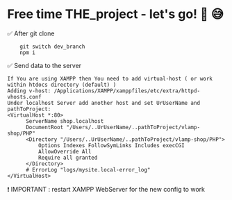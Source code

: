 # Free time THE_project - let's go! 💪 😅

✅  After git clone

        git switch dev_branch
        npm i
    
   ✅ Send data to the server
    
    If You are using XAMPP then You need to add virtual-host ( or work within htdocs directory (default) )
    Adding v-host: /Applications/XAMPP/xamppfiles/etc/extra/httpd-vhosts.conf
    Under localhost Server add another host and set UrUserName and pathToProject:
    <VirtualHost *:80>
          ServerName shop.localhost
          DocumentRoot "/Users/..UrUserName/..pathToProject/vlamp-shop/PHP"
          <Directory "/Users/..UrUserName/..pathToProject/vlamp-shop/PHP">
              Options Indexes FollowSymLinks Includes execCGI
              AllowOverride All
              Require all granted
          </Directory>
          # ErrorLog "logs/mysite.local-error_log"
    </VirtualHost>  

❗️ IMPORTANT : restart XAMPP WebServer for the new config to work
